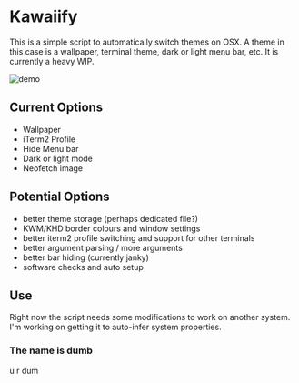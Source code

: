 # Kawaiify

This is a simple script to automatically switch themes on OSX.
A theme in this case is a wallpaper, terminal theme, dark or
light menu bar, etc. It is currently a heavy WIP.

![demo](script-demo.gif)

## Current Options
* Wallpaper
* iTerm2 Profile
* Hide Menu bar
* Dark or light mode
* Neofetch image

## Potential Options
* better theme storage (perhaps dedicated file?)
* KWM/KHD border colours and window settings
* better iterm2 profile switching and support for other terminals
* better argument parsing / more arguments
* better bar hiding (currently janky)
* software checks and auto setup

## Use
Right now the script needs some modifications to work on another system.
I'm working on getting it to auto-infer system properties.

### The name is dumb
u r dum
